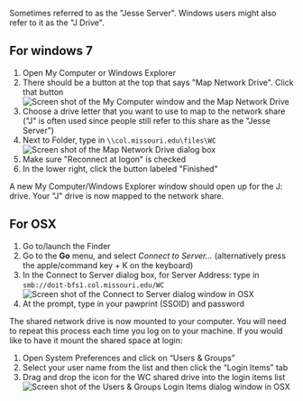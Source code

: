 Sometimes referred to as the "Jesse Server".  Windows users might also refer to it as the "J Drive".

## For windows 7 ##
1. Open My Computer or Windows Explorer
2. There should be a button at the top that says "Map Network Drive". Click that button ![Screen shot of the My Computer window and the Map Network Drive](http://uamedia.missouri.edu/documentation-images/mapping1.png)
3. Choose a drive letter that you want to use to map to the network share ("J" is often used since people still refer to this share as the "Jesse Server")
4. Next to Folder, type in ```\\col.missouri.edu\files\WC```![Screen shot of the Map Network Drive dialog box](http://uamedia.missouri.edu/documentation-images/mapping2.png)
5. Make sure "Reconnect at logon" is checked
6. In the lower right, click the button labeled "Finished"

A new My Computer/Windows Explorer window should open up for the J: drive.  Your "J" drive is now mapped to the network share.

## For OSX ##
1. Go to/launch the Finder
2. Go to the **Go** menu, and select *Connect to Server...* (alternatively press the apple/command key + K on the keyboard)
3. In the Connect to Server dialog box, for Server Address: type in ```smb://doit-bfs1.col.missouri.edu/WC```![Screen shot of the Connect to Server dialog window in OSX](http://uamedia.missouri.edu/documentation-images/mapping3.png)
4. At the prompt, type in your pawprint (SSOID) and password

The shared network drive is now mounted to your computer.  You will need to repeat this process each time you log on to your machine.  If you would like to have it mount the shared space at login:

1. Open System Preferences and click on “Users & Groups”
2. Select your user name from the list and then click the “Login Items” tab
3. Drag and drop the icon for the WC shared drive into the login items list![Screen shot of the Users & Groups Login Items dialog window in OSX](http://uamedia.missouri.edu/documentation-images/mapping4.png)